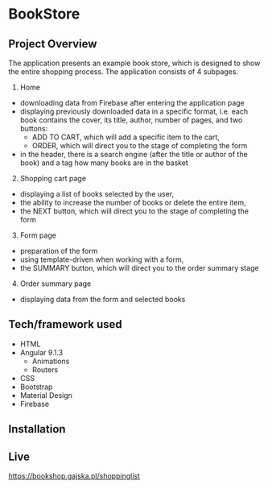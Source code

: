 # BookStore

## Project Overview

The application presents an example book store, which is designed to show the entire shopping process. The application consists of 4 subpages.
1. Home
- downloading data from Firebase after entering the application page
- displaying previously downloaded data in a specific format, i.e. each book contains the cover, its title, author, number of pages, and two buttons:
  - ADD TO CART, which will add a specific item to the cart,
   - ORDER, which will direct you to the stage of completing the form
- in the header, there is a search engine (after the title or author of the book) and a tag how many books are in the basket

2. Shopping cart page
- displaying a list of books selected by the user,
- the ability to increase the number of books or delete the entire item,
- the NEXT button, which will direct you to the stage of completing the form

3. Form page
- preparation of the form
- using template-driven when working with a form,
- the SUMMARY button, which will direct you to the order summary stage

4. Order summary page
- displaying data from the form and selected books

## Tech/framework used

- HTML
- Angular 9.1.3 
    - Animations
    - Routers
- CSS
- Bootstrap
- Material Design
- Firebase

## Installation


## Live

https://bookshop.gajska.pl/shoppinglist
